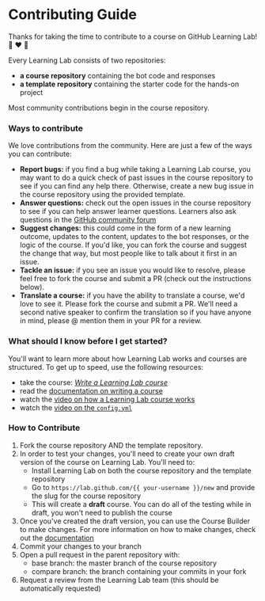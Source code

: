 # Contributing Guide

Thanks for taking the time to contribute to a course on GitHub Learning Lab! :robot: :heart: :balloon: 

Every Learning Lab consists of two repositories:
- **a course repository** containing the bot code and responses 
- **a template repository** containing the starter code for the hands-on project

Most community contributions begin in the course repository.

### Ways to contribute

We love contributions from the community. Here are just a few of the ways you can contribute:

- **Report bugs:** if you find a bug while taking a Learning Lab course, you may want to do a quick check of past issues in the course repository to see if you can find any help there. Otherwise, create a new bug issue in the course repository using the provided template. 
- **Answer questions:** check out the open issues in the course repository to see if you can help answer learner questions. Learners also ask questions in the [GitHub community forum](https://github.community/t5/GitHub-Learning-Lab/bd-p/learn)
- **Suggest changes:** this could come in the form of a new learning outcome, updates to the content, updates to the bot responses, or the logic of the course. If you'd like, you can fork the course and suggest the change that way, but most people like to talk about it first in an issue.
- **Tackle an issue:** if you see an issue you would like to resolve, please feel free to fork the course and submit a PR (check out the instructions below).
- **Translate a course:** if you have the ability to translate a course, we'd love to see it. Please fork the course and submit a PR. We'll need a second native speaker to confirm the translation so if you have anyone in mind, please @ mention them in your PR for a review.

### What should I know before I get started?

You'll want to learn more about how Learning Lab works and courses are structured. To get up to speed, use the following resources:
- take the course: [_Write a Learning Lab course_](https://lab.github.com/github/write-a-learning-lab-course)
- read the [documentation on writing a course](https://lab.github.com/docs/writing-quickstart)
- watch the [video on how a Learning Lab course works](https://www.youtube.com/watch?v=xaLSVcwFkiI&list=PLg7s6cbtAD147DXcVp899Fk6SegoLY9gL&index=4)
- watch the [video on the `config.yml`](https://www.youtube.com/watch?v=HL8MdBsFaF4&list=PLg7s6cbtAD147DXcVp899Fk6SegoLY9gL&index=2)

### How to Contribute

1. Fork the course repository AND the template repository.
1. In order to test your changes, you'll need to create your own draft version of the course on Learning Lab. You'll need to:
   - Install Learning Lab on both the course repository and the template repository
   - Go to `https://lab.github.com/{{ your-username }}/new` and provide the slug for the course repository
   - This will create a **draft** course. You can do all of the testing while in draft, you won't need to publish the course
1. Once you've created the draft version, you can use the Course Builder to make changes. For more information on how to make changes, check out the [documentation](https://lab.github.com/docs/writing-quickstart) 
1. Commit your changes to your branch
1. Open a pull request in the parent repository with:
    - base branch: the master branch of the course repository
    - compare branch: the branch containing your commits in your fork
1. Request a review from the Learning Lab team (this should be automatically requested)